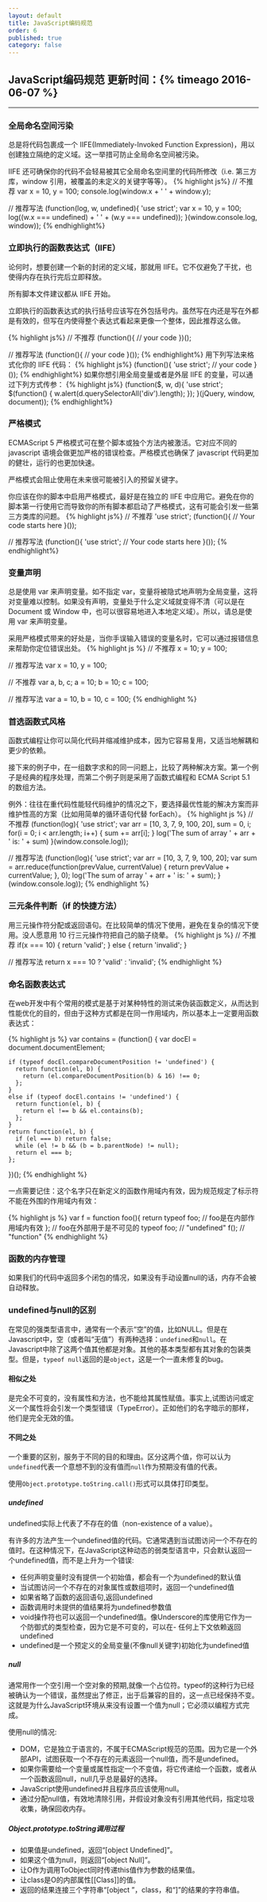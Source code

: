 ```yaml
---
layout: default
title: JavaScript编码规范
order: 6
published: true
category: false
---
```


## JavaScript编码规范 <span class="pull-right small">更新时间：{% timeago 2016-06-07 %}</span>
----------

### 全局命名空间污染
总是将代码包裹成一个 IIFE(Immediately-Invoked Function Expression)，用以创建独立隔绝的定义域。这一举措可防止全局命名空间被污染。

IIFE 还可确保你的代码不会轻易被其它全局命名空间里的代码所修改（i.e. 第三方库，window 引用，被覆盖的未定义的关键字等等）。
{% highlight js%}
// 不推荐
var x = 10,
    y = 100;
console.log(window.x + ' ' + window.y);

// 推荐写法
(function(log, w, undefined){
  'use strict';
  var x = 10,
      y = 100;
  log((w.x === undefined) + ' ' + (w.y === undefined));
}(window.console.log, window));
{% endhighlight%}

### 立即执行的函数表达式（IIFE）
论何时，想要创建一个新的封闭的定义域，那就用 IIFE。它不仅避免了干扰，也使得内存在执行完后立即释放。

所有脚本文件建议都从 IIFE 开始。

立即执行的函数表达式的执行括号应该写在外包括号内。虽然写在内还是写在外都是有效的，但写在内使得整个表达式看起来更像一个整体，因此推荐这么做。

{% highlight js%}
// 不推荐
(function(){
    // your code
})();

// 推荐写法
(function(){
    // your code
}());
{% endhighlight%}
用下列写法来格式化你的 IIFE 代码：
{% highlight js%}
(function(){
  'use strict';
  // your code
}());
{% endhighlight%}
如果你想引用全局变量或者是外层 IIFE 的变量，可以通过下列方式传参：
{% highlight js%}
(function($, w, d){
  'use strict';
  $(function() {
    w.alert(d.querySelectorAll('div').length);
  });
}(jQuery, window, document));
{% endhighlight%}

### 严格模式
ECMAScript 5 严格模式可在整个脚本或独个方法内被激活。它对应不同的 javascript 语境会做更加严格的错误检查。严格模式也确保了 javascript 代码更加的健壮，运行的也更加快速。

严格模式会阻止使用在未来很可能被引入的预留关键字。

你应该在你的脚本中启用严格模式，最好是在独立的 IIFE 中应用它。避免在你的脚本第一行使用它而导致你的所有脚本都启动了严格模式，这有可能会引发一些第三方类库的问题。
{% highlight js%}
// 不推荐
'use strict';
(function(){
  // Your code starts here
}());

// 推荐写法
(function(){
  'use strict';
  // Your code starts here
}());
{% endhighlight%}

### 变量声明
总是使用 var 来声明变量。如不指定 var，变量将被隐式地声明为全局变量，这将对变量难以控制。如果没有声明，变量处于什么定义域就变得不清（可以是在 Document 或 Window 中，也可以很容易地进入本地定义域）。所以，请总是使用 var 来声明变量。

采用严格模式带来的好处是，当你手误输入错误的变量名时，它可以通过报错信息来帮助你定位错误出处。
{% highlight js %}
// 不推荐
x = 10;
y = 100;

// 推荐写法
var x = 10,
    y = 100;

// 不推荐
var a,
    b,
    c;
a = 10;
b = 10;
c = 100;

// 推荐写法
var a = 10,
    b = 10,
    c = 100;
{% endhighlight %}

### 首选函数式风格
函数式编程让你可以简化代码并缩减维护成本，因为它容易复用，又适当地解耦和更少的依赖。

接下来的例子中，在一组数字求和的同一问题上，比较了两种解决方案。第一个例子是经典的程序处理，而第二个例子则是采用了函数式编程和 ECMA Script 5.1 的数组方法。

例外：往往在重代码性能轻代码维护的情况之下，要选择最优性能的解决方案而非维护性高的方案（比如用简单的循环语句代替 forEach）。
{% highlight js %}
// 不推荐
(function(log){
  'use strict';
  var arr = [10, 3, 7, 9, 100, 20],
      sum = 0,
      i;
  for(i = 0; i < arr.length; i++) {
    sum += arr[i];
  }
  log('The sum of array ' + arr + ' is: ' + sum)
}(window.console.log));

// 推荐写法
(function(log){
  'use strict';
  var arr = [10, 3, 7, 9, 100, 20];
  var sum = arr.reduce(function(prevValue, currentValue) {
    return prevValue + currentValue;
  }, 0);
  log('The sum of array ' + arr + ' is: ' + sum);
}(window.console.log));
{% endhighlight %}

### 三元条件判断（if 的快捷方法）
用三元操作符分配或返回语句。在比较简单的情况下使用，避免在复杂的情况下使用。没人愿意用 10 行三元操作符把自己的脑子绕晕。
{% highlight js %}
// 不推荐
if(x === 10) {
  return 'valid';
} else {
  return 'invalid';
}

// 推荐写法
return x === 10 ? 'valid' : 'invalid';
{% endhighlight %}

### 命名函数表达式
在web开发中有个常用的模式是基于对某种特性的测试来伪装函数定义，从而达到性能优化的目的，但由于这种方式都是在同一作用域内，所以基本上一定要用函数表达式：

{% highlight js %}
var contains = (function() {
    var docEl = document.documentElement;

    if (typeof docEl.compareDocumentPosition != 'undefined') {
      return function(el, b) {
        return (el.compareDocumentPosition(b) & 16) !== 0;
      };
    }
    else if (typeof docEl.contains != 'undefined') {
      return function(el, b) {
        return el !== b && el.contains(b);
      };
    }
    return function(el, b) {
      if (el === b) return false;
      while (el != b && (b = b.parentNode) != null);
      return el === b;
    };
})();
{% endhighlight %}

一点需要记住：这个名字只在新定义的函数作用域内有效，因为规范规定了标示符不能在外围的作用域内有效：

{% highlight js %}
var f = function foo(){
    return typeof foo; // foo是在内部作用域内有效
};
// foo在外部用于是不可见的
typeof foo; // "undefined"
f(); // "function"
{% endhighlight %}

### 函数的内存管理
如果我们的代码中返回多个闭包的情况，如果没有手动设置null的话，内存不会被自动释放。

### undefined与null的区别
在常见的强类型语言中，通常有一个表示“空”的值，比如NULL。但是在Javascript中，空（或者叫“无值”）有两种选择：`undefined`和`null`。在Javascript中除了这两个值其他都是对象。其他的基本类型都有其对象的包装类型。但是，`typeof null`返回的是`object`，这是一个一直未修复的bug。

#### 相似之处
是完全不可变的，没有属性和方法，也不能给其属性赋值。事实上,试图访问或定义一个属性将会引发一个类型错误（TypeError）。正如他们的名字暗示的那样，他们是完全无效的值。

#### 不同之处
一个重要的区别，服务于不同的目的和理由。区分这两个值，你可以认为`undefined`代表一个意想不到的没有值而`null`作为预期没有值的代表。

使用`Object.prototype.toString.call()`形式可以具体打印类型。

##### undefined
undefined实际上代表了不存在的值（non-existence of a value）。

有许多的方法产生一个undefined值的代码。它通常遇到当试图访问一个不存在的值时。在这种情况下，在JavaScript这种动态的弱类型语言中，只会默认返回一个undefined值，而不是上升为一个错误:

- 任何声明变量时没有提供一个初始值，都会有一个为undefined的默认值
- 当试图访问一个不存在的对象属性或数组项时，返回一个undefined值
- 如果省略了函数的返回语句,返回undefined
- 函数调用时未提供的值结果将为undefined参数值
- void操作符也可以返回一个undefined值。像Underscore的库使用它作为一个防御式的类型检查，因为它是不可变的，可以在- 任何上下文依赖返回undefined
- undefined是一个预定义的全局变量(不像null关键字)初始化为undefined值

##### null
通常用作一个空引用一个空对象的预期,就像一个占位符。typeof的这种行为已经被确认为一个错误，虽然提出了修正，出于后兼容的目的，这一点已经保持不变。 这就是为什么JavaScript环境从来没有设置一个值为null；它必须以编程方式完成。

使用null的情况:

- DOM，它是独立于语言的，不属于ECMAScript规范的范围。因为它是一个外部API，试图获取一个不存在的元素返回一个null值，而不是undefined。
- 如果你需要给一个变量或属性指定一个不变值，将它传递给一个函数，或者从一个函数返回null，null几乎总是最好的选择。
- JavaScript使用undefined并且程序员应该使用null。
- 通过分配null值，有效地清除引用，并假设对象没有引用其他代码，指定垃圾收集，确保回收内存。

##### Object.prototype.toString调用过程
- 如果值是undefined，返回“[object Undefined]”。
- 如果这个值为null，则返回“[object Null]”。
- 让O作为调用ToObject同时传递this值作为参数的结果值。
- 让class是O的内部属性[[Class]]的值。
- 返回的结果连接三个字符串“[object ”，class，和“]”的结果的字符串值。
